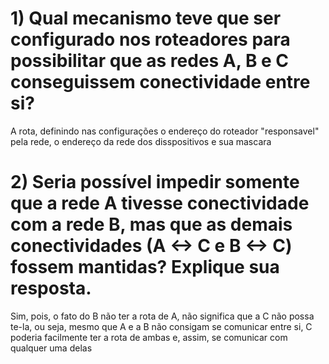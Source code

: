 # 1) Qual mecanismo teve que ser configurado nos roteadores para possibilitar que as redes A, B e C conseguissem conectividade entre si?
A rota, definindo nas configurações o endereço do roteador "responsavel" pela rede, o endereço da rede dos disspositivos e sua mascara

# 2) Seria possível impedir somente que a rede A tivesse conectividade com a rede B, mas que as demais conectividades (A <-> C e B <-> C) fossem mantidas? Explique sua resposta.
Sim, pois, o fato do B não ter a rota de A, não significa que a C não possa te-la, ou seja, mesmo que A e a B não consigam se comunicar entre si, C poderia facilmente ter a rota de ambas e, assim, se comunicar com qualquer uma delas
